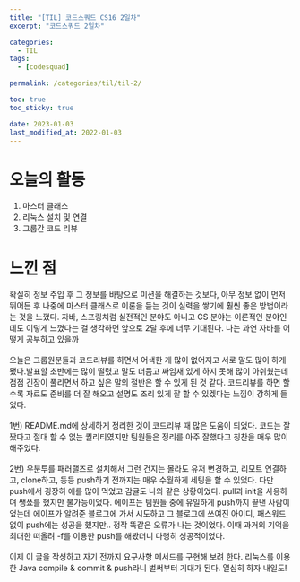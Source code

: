 ```yaml
---
title: "[TIL] 코드스쿼드 CS16 2일차"
excerpt: "코드스쿼드 2일차"

categories:
  - TIL
tags:
  - [codesquad]

permalink: /categories/til/til-2/

toc: true
toc_sticky: true

date: 2023-01-03
last_modified_at: 2022-01-03
---
```




# 오늘의 활동
1. 마스터 클래스
2. 리눅스 설치 및 연결
3. 그룹간 코드 리뷰

# 느낀 점
확실히 정보 주입 후 그 정보를 바탕으로 미션을 해결하는 것보다, 아무 정보 없이 먼저 뛰어든 후 나중에 마스터 클래스로 이론을 듣는 것이 실력을 쌓기에 훨씬 좋은 방법이라는 것을 느꼈다.
자바, 스프링처럼 실전적인 분야도 아니고 CS 분야는 이론적인 분야인데도 이렇게 느꼈다는 걸 생각하면 앞으로 2달 후에 너무 기대된다. 나는 과연 자바를 어떻게 공부하고 있을까 <br>
<br>
오늘은 그룹원분들과 코드리뷰를 하면서 어색한 게 많이 없어지고 서로 말도 많이 하게 됐다.발표할 초반에는 많이 떨렸고 말도 더듬고 짜임새 있게 하지 못해 많이 아쉬웠는데 점점 긴장이 풀리면서 하고 싶은 말의 절반은 할 수 있게 된 것 같다.
코드리뷰를 하면 할수록 자료도 준비를 더 잘 해오고 설명도 조리 있게 잘 할 수 있겠다는 느낌이 강하게 들었다. <br>
<br>
1번) README.md에 상세하게 정리한 것이 코드리뷰 때 많은 도움이 되었다. 코드는 잘 짰다고 절대 할 수 없는 퀄리티였지만 팀원들은 정리를 아주 잘했다고 칭찬을 매우 많이 해주었다. <br>
<br>
2번) 우분투를 패러랠즈로 설치해서 그런 건지는 몰라도 유저 변경하고, 리모트 연결하고, clone하고, 등등 push하기 전까지는 매우 수월하게 세팅을 할 수 있었다. 다만 push에서 굉장히 애를 많이 먹었고 감귤도 나와 같은 상황이었다. pull과 init을 사용하며 쌩쑈를 했지만 불가능이었다.
에이프는 팀원들 중에 유일하게 push까지 끝낸 사람이었는데 에이프가 알려준 블로그에 가서 시도하고 그 블로그에 쓰여진 아이디, 패스워드 없이 push에는 성공을 했지만.. 정작 똑같은 오류가 나는 것이었다. 이때 과거의 기억을 최대한 떠올려 -f를 이용한 push를 해봤더니 다행히 성공적이었다.<br>
<br>
이제 이 글을 작성하고 자기 전까지 요구사항 메서드를 구현해 보려 한다. 리눅스를 이용한 Java compile & commit & push라니 벌써부터 기대가 된다. 열심히 하자 내일도!

